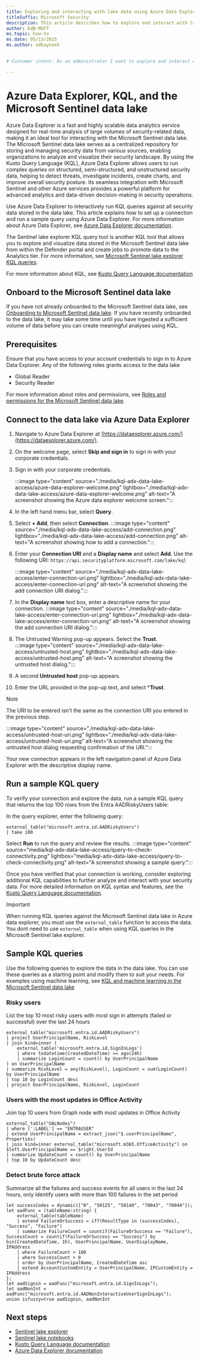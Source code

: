 ```yaml
---  
title: Exploring and interacting with lake data using Azure Data Explorer and KQL  
titleSuffix: Microsoft Security  
description: This article describes how to explore and interact with lake data using Azure Data Explorer and KQL. You'll learn how to connect to lake data, query it, and visualize the results.  
author: EdB-MSFT
ms.topic: how-to  
ms.date: 05/13/2025
ms.author: edbaynash
  

# Customer intent: As an administrator I want to explore and interact with lake data using Azure Data Explorer and KQL so that I can analyze and visualize the data.

---  
```

   
# Azure Data Explorer, KQL, and the Microsoft Sentinel data lake  

Azure Data Explorer is a fast and highly scalable data analytics service designed for real-time analysis of large volumes of security-related data, making it an ideal tool for interacting with the Microsoft Sentinel data lake. The Microsoft Sentinel data lake serves as a centralized repository for storing and managing security data from various sources, enabling organizations to analyze and visualize their security landscape. By using the Kusto Query Language (KQL), Azure Data Explorer allows users to run complex queries on structured, semi-structured, and unstructured security data, helping to detect threats, investigate incidents, create charts, and improve overall security posture. Its seamless integration with Microsoft Sentinel and other Azure services provides a powerful platform for advanced analytics and data-driven decision-making in security operations.

Use Azure Data Explorer to interactively run KQL queries against all security data stored in the data lake. This article explains how to set up a connection and run a sample query using Azure Data Explorer. For more information about Azure Data Explorer, see [Azure Data Explorer documentation](/azure/data-explorer/?tabs=azure-data-explorer).

The Sentinel lake explorer KQL query tool is another KQL tool that allows you to explore and visualize data stored in the Microsoft Sentinel data lake from within the Defender portal and create jobs to promote data to the Analytics tier. For more information, see [Microsoft Sentinel lake explorer KQL queries](kql-queries.md).

For more information about KQL, see [Kusto Query Language documentation](/kusto/query/syntax-conventions?view=azure-data-explorer&preserve-view=true)

## Onboard to the Microsoft Sentinel data lake

If you have not already onboarded to the Microsoft Sentinel data lake, see [Onboarding to Microsoft Sentinel data lake](./sentinel-lake-onboarding.md). If you have recently onboarded to the data lake, it may take some time until you have ingested a sufficient volume of data before you can create meaningful analyses using KQL.


## Prerequisites
 

Ensure that you have access to your account credentials to sign in to Azure Data Explorer.
Any of the following roles grants access to the data lake 
+ Global Reader
+ Security Reader

For more information about roles and permissions, see [Roles and permissions for the Microsoft Sentinel data lake](./sentinel-lake-permissions.md).


## Connect to the data lake via Azure Data Explorer
 
1. Navigate to Azure Data Explorer at [https://dataexplorer.azure.com/](https://dataexplorer.azure.com/).
1. On the welcome page, select **Skip and sign in** to sign in with your corporate credentials.
1. Sign in with your corporate credentials. 

    :::image type="content" source="./media/kql-adx-data-lake-access/azure-data-explorer-welcome.png" lightbox="./media/kql-adx-data-lake-access/azure-data-explorer-welcome.png"  alt-text="A screenshot showing the Azure data explorer welcome screen.":::

1. In the left hand menu bar, select **Query**.
1. Select **+ Add**, then select **Connection**.
    :::image type="content" source="./media/kql-adx-data-lake-access/add-connection.png" lightbox="./media/kql-adx-data-lake-access/add-connection.png" alt-text="A screenshot showing how to add a connection.":::
1. Enter your **Connection URI** and a **Display name** and select **Add**. Use the following URI: `https://api.securityplatform.microsoft.com/lake/kql`

    :::image type="content" source="./media/kql-adx-data-lake-access/enter-connection-uri.png" lightbox="./media/kql-adx-data-lake-access/enter-connection-uri.png" alt-text="A screenshot showing the add connection URI dialog.":::

1. In the **Display name** text box, enter a descriptive name for your connection.
    :::image type="content" source="./media/kql-adx-data-lake-access/enter-connection-uri.png" lightbox="./media/kql-adx-data-lake-access/enter-connection-uri.png" alt-text="A screenshot showing the add connection URI dialog.":::

1. The Untrusted Warning pop-up appears. Select the **Trust**.    
    :::image type="content" source="./media/kql-adx-data-lake-access/untrusted-host.png" lightbox="./media/kql-adx-data-lake-access/untrusted-host.png" alt-text="A screenshot showing the untrusted host dialog.":::
1. A second **Untrusted host** pop-up appears. 
1. Enter the URL provided in the pop-up text, and select ***Trust**. 

> [!NOTE] 
> The URI to be entered isn't the same as the connection URI you entered in the previous step. 
  
   :::image type="content" source="./media/kql-adx-data-lake-access/untrusted-host-uri.png"  lightbox="./media/kql-adx-data-lake-access/untrusted-host-uri.png" alt-text="A screenshot showing the untrusted host dialog requesting confirmation of the URI.":::

Your new connection appears in the left navigation panel of Azure Data Explorer with the descriptive display name.

## Run a sample KQL query
 
To verify your connection and explore the data, run a sample KQL query that returns the top 100 rows from the Entra AADRiskyUsers table:

In the query explorer, enter the following query:

```kusto
external_table("microsoft.entra.id.AADRiskyUsers")
| take 100
``` 

Select **Run** to run the query and review the results.
 :::image type="content" source="media/kql-adx-data-lake-access/query-to-check-connectivity.png" lightbox="media/kql-adx-data-lake-access/query-to-check-connectivity.png" alt-text="A screenshot showing a sample query.":::

Once you have verified that your connection is working, consider exploring additional KQL capabilities to further analyze and interact with your security data. For more detailed information on KQL syntax and features, see the [Kusto Query Language documentation](/kusto/query/?view=azure-data-explorer).

> [!IMPORTANT]
> When running KQL queries against the Microsoft Sentinel data lake in Azure data explorer, you must use the `external_table` function to access the data. You dont need to use `external_table` when using KQL queries in the Microsoft Sentinel lake explorer.

## Sample KQL queries
 
Use the following queries to explore the data in the data lake. You can use these queries as a starting point and modify them to suit your needs. For examples using machine learning, see [KQL and machine learning in the Microsoft Sentinel data lake](kql-and-machine-learning.md)

### Risky users

List the top 10 most risky users with most sign in attempts (failed or successful) over the last 24 hours

```kusto
external_table("microsoft.entra.id.AADRiskyUsers")
| project UserPrincipalName, RiskLevel
| join kind=inner (
    external_table('microsoft.entra.id.SignInLogs')
    | where todatetime(CreatedDateTime) >= ago(24h)
    | summarize LoginCount = count() by UserPrincipalName
) on UserPrincipalName
| summarize RiskLevel = any(RiskLevel), LoginCount = sum(LoginCount) by UserPrincipalName
| top 10 by LoginCount desc
| project UserPrincipalName, RiskLevel, LoginCount
```

### Users with the most updates in Office Activity

Join top 10 users from Graph node with most updates in Office Activity

```kusto
external_table("UALNodes") 
| where [':LABEL'] == "ENTRAUSER"  
| extend UserPrincipalName = extract_json("$.userPrincipalName", Properties) 
| join kind=inner external_table("microsoft.m365.OfficeActivity") on $left.UserPrincipalName == $right.UserId 
| summarize UpdateCount = count() by UserPrincipalName
| top 10 by UpdateCount desc
```

### Detect brute force attack 

Summarize all the failures and success events for all users in the last 24 hours, 
  only identify users with more than 100 failures in the set period

```kusto
let successCodes = dynamic(["0", "50125", "50140", "70043", "70044"]);
let aadFunc = (tableName:string) {
    external_table(tableName)
    | extend FailureOrSuccess = iff(ResultType in (successCodes), "Success", "Failure")
    | summarize FailureCount = countif(FailureOrSuccess == "Failure"), SuccessCount = countif(FailureOrSuccess == "Success") by bin(CreatedDateTime, 1h), UserPrincipalName, UserDisplayName, IPAddress
    | where FailureCount > 100
    | where SuccessCount > 0
    | order by UserPrincipalName, CreatedDateTime asc
    | extend AccountCustomEntity = UserPrincipalName, IPCustomEntity = IPAddress
};
let aadSignin = aadFunc("microsoft.entra.id.SignInLogs");
let aadNonInt = aadFunc("microsoft.entra.id.AADNonInteractiveUserSignInLogs");
union isfuzzy=true aadSignin, aadNonInt
```


## Next steps

+ [Sentinel lake explorer](sentinel-lake-explorer.md)
+ [Sentinel lake notebooks](sentinel-lake-notebooks.md)
+ [Kusto Query Language documentation](/kusto/query/syntax-conventions?view=azure-data-explorer&preserve-view=true)
+ [Azure Data Explorer documentation](/azure/data-explorer/?tabs=azure-data-explorer)